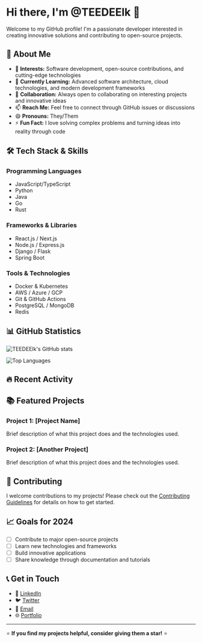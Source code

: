 # Hi there, I'm @TEEDEElk 👋

Welcome to my GitHub profile! I'm a passionate developer interested in creating innovative solutions and contributing to open-source projects.

## 🚀 About Me

- 👀 **Interests:** Software development, open-source contributions, and cutting-edge technologies
- 🌱 **Currently Learning:** Advanced software architecture, cloud technologies, and modern development frameworks
- 💞️ **Collaboration:** Always open to collaborating on interesting projects and innovative ideas
- 📫 **Reach Me:** Feel free to connect through GitHub issues or discussions
- 😄 **Pronouns:** They/Them
- ⚡ **Fun Fact:** I love solving complex problems and turning ideas into reality through code

## 🛠️ Tech Stack & Skills

### Programming Languages
- JavaScript/TypeScript
- Python
- Java
- Go
- Rust

### Frameworks & Libraries
- React.js / Next.js
- Node.js / Express.js
- Django / Flask
- Spring Boot

### Tools & Technologies
- Docker & Kubernetes
- AWS / Azure / GCP
- Git & GitHub Actions
- PostgreSQL / MongoDB
- Redis

## 📊 GitHub Statistics

![TEEDEElk's GitHub stats](https://github-readme-stats.vercel.app/api?username=TEEDEElk&show_icons=true&theme=radical)

![Top Languages](https://github-readme-stats.vercel.app/api/top-langs/?username=TEEDEElk&layout=compact&theme=radical)

## 🔥 Recent Activity

<!--START_SECTION:activity-->
<!-- This section will be updated automatically by GitHub Actions -->
<!--END_SECTION:activity-->

## 📚 Featured Projects

<!-- Add your best projects here with descriptions -->
### Project 1: [Project Name]
Brief description of what this project does and the technologies used.

### Project 2: [Another Project]
Brief description of what this project does and the technologies used.

## 🤝 Contributing

I welcome contributions to my projects! Please check out the [Contributing Guidelines](CONTRIBUTING.md) for details on how to get started.

## 📈 Goals for 2024

- [ ] Contribute to major open-source projects
- [ ] Learn new technologies and frameworks
- [ ] Build innovative applications
- [ ] Share knowledge through documentation and tutorials

## 📞 Get in Touch

- 💼 [LinkedIn](https://linkedin.com/in/your-profile)
- 🐦 [Twitter](https://twitter.com/your-handle)
- 📧 [Email](mailto:your.email@example.com)
- 🌐 [Portfolio](https://your-portfolio-site.com)

---

⭐ **If you find my projects helpful, consider giving them a star!** ⭐

<!--
TEEDEElk/TEEDEElk is a ✨ special ✨ repository because its `README.md` (this file) appears on your GitHub profile.
You can click the Preview link to take a look at your changes.
-->
